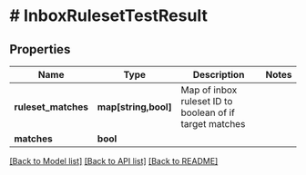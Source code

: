 # # InboxRulesetTestResult

## Properties

Name | Type | Description | Notes
------------ | ------------- | ------------- | -------------
**ruleset_matches** | **map[string,bool]** | Map of inbox ruleset ID to boolean of if target matches | 
**matches** | **bool** |  | 

[[Back to Model list]](../../README#documentation-for-models) [[Back to API list]](../../README#documentation-for-api-endpoints) [[Back to README]](../../README)


